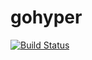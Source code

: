 # gohyper

[![Build Status](https://travis-ci.org/jengeb/gohyper.svg?branch=master)](https://travis-ci.org/jengeb/gohyper)
